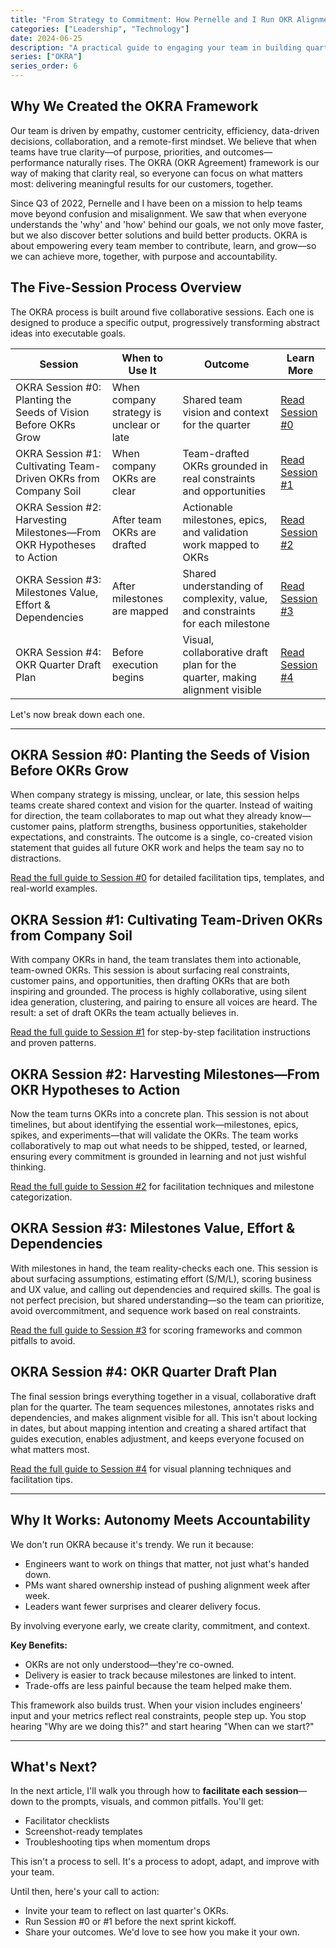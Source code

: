 ```yaml
---
title: "From Strategy to Commitment: How Pernelle and I Run OKR Alignment with Our Teams"
categories: ["Leadership", "Technology"]
date: 2024-06-25
description: "A practical guide to engaging your team in building quarterly OKRs together through transparent, structured facilitation."
series: ["OKRA"]
series_order: 6
---
```


## Why We Created the OKRA Framework

Our team is driven by empathy, customer centricity, efficiency, data-driven decisions, collaboration, and a remote-first mindset. We believe that when teams have true clarity—of purpose, priorities, and outcomes—performance naturally rises. The OKRA (OKR Agreement) framework is our way of making that clarity real, so everyone can focus on what matters most: delivering meaningful results for our customers, together.

Since Q3 of 2022, Pernelle and I have been on a mission to help teams move beyond confusion and misalignment. We saw that when everyone understands the 'why' and 'how' behind our goals, we not only move faster, but we also discover better solutions and build better products. OKRA is about empowering every team member to contribute, learn, and grow—so we can achieve more, together, with purpose and accountability.

## The Five-Session Process Overview

The OKRA process is built around five collaborative sessions. Each one is designed to produce a specific output, progressively transforming abstract ideas into executable goals.

| Session                                                              | When to Use It                           | Outcome                                                                       | Learn More                                                                           |
| -------------------------------------------------------------------- | ---------------------------------------- | ----------------------------------------------------------------------------- | ------------------------------------------------------------------------------------ |
| OKRA Session #0: Planting the Seeds of Vision Before OKRs Grow       | When company strategy is unclear or late | Shared team vision and context for the quarter                                | [Read Session #0](/posts/2023-03-18-session-0-product-vision/)                       |
| OKRA Session #1: Cultivating Team-Driven OKRs from Company Soil      | When company OKRs are clear              | Team-drafted OKRs grounded in real constraints and opportunities              | [Read Session #1](/posts/2023-04-08-session-1-okrs-ideation/)                        |
| OKRA Session #2: Harvesting Milestones—From OKR Hypotheses to Action | After team OKRs are drafted              | Actionable milestones, epics, and validation work mapped to OKRs              | [Read Session #2](/posts/2023-04-18-session-2-milestones-brainstorming/)             |
| OKRA Session #3: Milestones Value, Effort & Dependencies             | After milestones are mapped              | Shared understanding of complexity, value, and constraints for each milestone | [Read Session #3](/posts/2024-04-08-session-3-milestones-effort-value-dependencies/) |
| OKRA Session #4: OKR Quarter Draft Plan                              | Before execution begins                  | Visual, collaborative draft plan for the quarter, making alignment visible    | [Read Session #4](/posts/2024-05-10-session-4-quarter-draft-plan/)                   |

Let's now break down each one.

---

## OKRA Session #0: Planting the Seeds of Vision Before OKRs Grow

When company strategy is missing, unclear, or late, this session helps teams create shared context and vision for the quarter. Instead of waiting for direction, the team collaborates to map out what they already know—customer pains, platform strengths, business opportunities, stakeholder expectations, and constraints. The outcome is a single, co-created vision statement that guides all future OKR work and helps the team say no to distractions.

[Read the full guide to Session #0](/posts/2023-03-18-session-0-product-vision/) for detailed facilitation tips, templates, and real-world examples.

## OKRA Session #1: Cultivating Team-Driven OKRs from Company Soil

With company OKRs in hand, the team translates them into actionable, team-owned OKRs. This session is about surfacing real constraints, customer pains, and opportunities, then drafting OKRs that are both inspiring and grounded. The process is highly collaborative, using silent idea generation, clustering, and pairing to ensure all voices are heard. The result: a set of draft OKRs the team actually believes in.

[Read the full guide to Session #1](/posts/2023-04-08-session-1-okrs-ideation/) for step-by-step facilitation instructions and proven patterns.

## OKRA Session #2: Harvesting Milestones—From OKR Hypotheses to Action

Now the team turns OKRs into a concrete plan. This session is not about timelines, but about identifying the essential work—milestones, epics, spikes, and experiments—that will validate the OKRs. The team works collaboratively to map out what needs to be shipped, tested, or learned, ensuring every commitment is grounded in learning and not just wishful thinking.

[Read the full guide to Session #2](/posts/2023-04-18-session-2-milestones-brainstorming/) for facilitation techniques and milestone categorization.

## OKRA Session #3: Milestones Value, Effort & Dependencies

With milestones in hand, the team reality-checks each one. This session is about surfacing assumptions, estimating effort (S/M/L), scoring business and UX value, and calling out dependencies and required skills. The goal is not perfect precision, but shared understanding—so the team can prioritize, avoid overcommitment, and sequence work based on real constraints.

[Read the full guide to Session #3](/posts/2024-04-08-session-3-milestones-effort-value-dependencies/) for scoring frameworks and common pitfalls to avoid.

## OKRA Session #4: OKR Quarter Draft Plan

The final session brings everything together in a visual, collaborative draft plan for the quarter. The team sequences milestones, annotates risks and dependencies, and makes alignment visible for all. This isn't about locking in dates, but about mapping intention and creating a shared artifact that guides execution, enables adjustment, and keeps everyone focused on what matters most.

[Read the full guide to Session #4](/posts/2024-05-10-session-4-quarter-draft-plan/) for visual planning techniques and facilitation tips.

---

## Why It Works: Autonomy Meets Accountability

We don't run OKRA because it's trendy. We run it because:

- Engineers want to work on things that matter, not just what's handed down.
- PMs want shared ownership instead of pushing alignment week after week.
- Leaders want fewer surprises and clearer delivery focus.

By involving everyone early, we create clarity, commitment, and context.

**Key Benefits:**

- OKRs are not only understood—they're co-owned.
- Delivery is easier to track because milestones are linked to intent.
- Trade-offs are less painful because the team helped make them.

This framework also builds trust. When your vision includes engineers' input and your metrics reflect real constraints, people step up. You stop hearing "Why are we doing this?" and start hearing "When can we start?"

---

## What's Next?

In the next article, I'll walk you through how to **facilitate each session**—down to the prompts, visuals, and common pitfalls. You'll get:

- Facilitator checklists
- Screenshot-ready templates
- Troubleshooting tips when momentum drops

This isn't a process to sell. It's a process to adopt, adapt, and improve with your team.

Until then, here's your call to action:

- Invite your team to reflect on last quarter's OKRs.
- Run Session #0 or #1 before the next sprint kickoff.
- Share your outcomes. We'd love to see how you make it your own.
